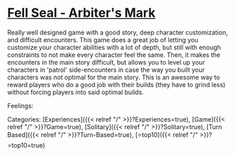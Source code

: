 # [Fell Seal - Arbiter's Mark](https://www.fellseal.com/)

Really well designed game with a good story, deep character customization, and difficult encounters. This game does a great job of letting you customize your character abilities with a lot of depth, but still with enough constraints to not make every character feel the same. Then, it makes the encounters in the main story difficult, but allows you to level up your characters in 'patrol' side-encounters in case the way you built your characters was not optimal for the main story. This is an awesome way to reward players who do a good job with their builds (they have to grind less) without forcing players into said optimal builds.

Feelings:

Categories: [Experiences]({{< relref "/" >}}?Experiences=true),
[Game]({{< relref "/" >}}?Game=true),
[Solitary]({{< relref "/" >}}?Solitary=true),
[Turn Based]({{< relref "/" >}}?Turn-Based=true),
[⭐top10]({{< relref "/" >}}?⭐top10=true)